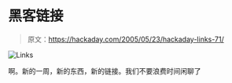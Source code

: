 # 黑客链接

> 原文：<https://hackaday.com/2005/05/23/hackaday-links-71/>

![Links](img/5bf3353426df6dbb34d0c3c5b634f2bb.png)

啊。新的一周，新的东西，新的链接。我们不要浪费时间闲聊了